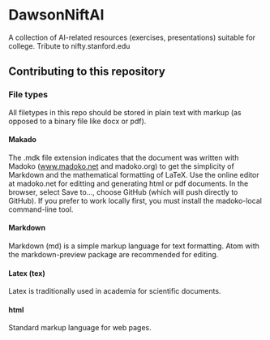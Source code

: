 # DawsonNiftAI
A collection of AI-related resources (exercises, presentations) suitable for college. Tribute to nifty.stanford.edu

## Contributing to this repository

### File types
All filetypes in this repo should be stored in plain text with markup (as opposed to a binary file like docx or pdf).

#### Makado
The .mdk file extension indicates that the document was written with Madoko (www.madoko.net and madoko.org) to get the simplicity of Markdown and the mathematical formatting of LaTeX.
Use the online editor at madoko.net for editting and generating html or pdf documents. In the browser, select Save to..., choose GitHub (which will push directly to GitHub). If you prefer to work locally first, you must install the madoko-local command-line tool.

#### Markdown
Markdown (md) is a simple markup language for text formatting. Atom with the markdown-preview package are recommended for editing.

#### Latex (tex)
Latex is traditionally used in academia for scientific documents.

#### html
Standard markup language for web pages.
